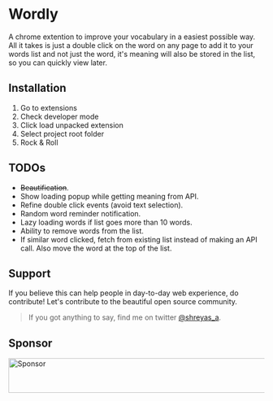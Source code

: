 # Wordly

A chrome extention to improve your vocabulary in a easiest possible way. All it takes is just a double click on the word on any page to add it to your words list and not just the word, it's meaning will also be stored in the list, so you can quickly view later.

## Installation

 1. Go to extensions
 2. Check developer mode
 3. Click load unpacked extension
 4. Select project root folder
 5. Rock & Roll

## TODOs

 - ~~Beautification~~.
 - Show loading popup while getting meaning from API.
 - Refine double click events (avoid text selection).
 - Random word reminder notification.
 - Lazy loading words if list goes more than 10 words.
 - Ability to remove words from the list.
 - If similar word clicked, fetch from existing list instead of making an API call. Also move the word at the top of the list.

## Support

If you believe this can help people in day-to-day web experience, do contribute! Let's contribute to the beautiful open source community.

> If you got anything to say, find me on twitter [@shreyas_a](https://twitter.com/shreyas_a).

## Sponsor

<a target='_blank' rel='nofollow' href='https://app.codesponsor.io/link/xFc3nQ2wJ6dn4kKJ5NCouB5B/shreyas-a/wordly'>
  <img alt='Sponsor' width='888' height='68' src='https://app.codesponsor.io/embed/xFc3nQ2wJ6dn4kKJ5NCouB5B/shreyas-a/wordly.svg' />
</a>
